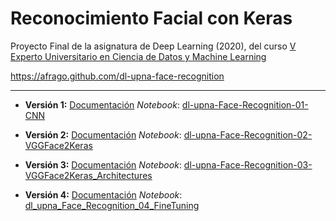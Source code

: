 # Reconocimiento Facial con Keras

Proyecto Final de la asignatura de Deep Learning (2020), del curso [V Experto Universitario en Ciencia de Datos y Machine Learning](https://www.unavarra.es/fundacionuniversidadsociedad/formacion/titulos-propios-de-la-universidad/ingenieria-ciencias-basicas?contentId=234153)

https://afrago.github.com/dl-upna-face-recognition

---

* **Versión 1:**
[Documentación](https://github.com/afrago/dl-upna-face-recognition/blob/master/dl-upna-Face-Recognition-01-CNN.md)
*Notebook*: [dl-upna-Face-Recognition-01-CNN](https://github.com/afrago/dl-upna-face-recognition/blob/master/dl_upna_Face_Recognition_01_CNN.ipynb)

* **Versión 2:**
[Documentación](https://github.com/afrago/dl-upna-face-recognition/blob/master/dl-upna-Face-Recognition-02-VGGFace2Keras.md)
*Notebook*: [dl-upna-Face-Recognition-02-VGGFace2Keras](https://github.com/afrago/dl-upna-face-recognition/blob/master/dl_upna_Face_Recognition_02_VGGFace2Keras.ipynb)

* **Versión 3:**
[Documentación](https://github.com/afrago/dl-upna-face-recognition/blob/master/dl-upna-Face-Recognition-03-VGGFace2Keras-Architectures.md)
*Notebook*: [dl-upna-Face-Recognition-03-VGGFace2Keras_Architectures](https://github.com/afrago/dl-upna-face-recognition/blob/master/dl_upna_Face_Recognition_03_VGGFace2Keras_Architectures.ipynb)

* **Versión 4:**
[Documentación](https://github.com/afrago/dl-upna-face-recognition/blob/master/dl-upna-Face-Recognition-04-FineTuning.md)
*Notebook*: [dl_upna_Face_Recognition_04_FineTuning](https://github.com/afrago/dl-upna-face-recognition/blob/master/dl_upna_Face_Recognition_04_FineTuning.ipynb)
